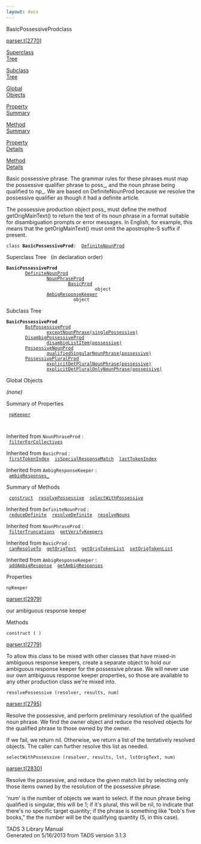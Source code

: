 ```yaml
---
layout: docs
---
```

<span class="title">BasicPossessiveProd</span><span class="type">class</span>

[parser.t](../file/parser.t.html)\[[2770](../source/parser.t.html#2770)\]

[Superclass  
Tree](#_SuperClassTree_)

[Subclass  
Tree](#_SubClassTree_)

[Global  
Objects](#_ObjectSummary_)

[Property  
Summary](#_PropSummary_)

[Method  
Summary](#_MethodSummary_)

[Property  
Details](#_Properties_)

[Method  
Details](#_Methods_)

<div class="fdesc">

Basic possessive phrase. The grammar rules for these phrases must map
the possessive qualifier phrase to poss\_, and the noun phrase being
qualified to np\_. We are based on DefiniteNounProd because we resolve
the possessive qualifier as though it had a definite article.

The possessive production object poss\_ must define the method
getOrigMainText() to return the text of its noun phrase in a format
suitable for disambiguation prompts or error messages. In English, for
example, this means that the getOrigMainText() must omit the
apostrophe-S suffix if present.

`class `**`BasicPossessiveProd`**` :   `[`DefiniteNounProd`](../object/DefiniteNounProd.html)

</div>

<span id="_SuperClassTree_"></span>

<div class="mjhd">

<span class="hdln">Superclass Tree</span>   (in declaration order)

</div>

**`BasicPossessiveProd`**  
`         `[`DefiniteNounProd`](../object/DefiniteNounProd.html)  
`                 `[`NounPhraseProd`](../object/NounPhraseProd.html)  
`                         `[`BasicProd`](../object/BasicProd.html)  
`                                 object`  
`                 `[`AmbigResponseKeeper`](../object/AmbigResponseKeeper.html)  
`                         object`  
<span id="_SubClassTree_"></span>

<div class="mjhd">

<span class="hdln">Subclass Tree</span>  

</div>

**`BasicPossessiveProd`**  
`         `[`ButPossessiveProd`](../object/ButPossessiveProd.html)  
`                 `[`exceptNounPhrase(singlePossessive)`](../object/exceptNounPhrase(singlePossessive).html)  
`         `[`DisambigPossessiveProd`](../object/DisambigPossessiveProd.html)  
`                 `[`disambigListItem(possessive)`](../object/disambigListItem(possessive).html)  
`         `[`PossessiveNounProd`](../object/PossessiveNounProd.html)  
`                 `[`qualifiedSingularNounPhrase(possessive)`](../object/qualifiedSingularNounPhrase(possessive).html)  
`         `[`PossessivePluralProd`](../object/PossessivePluralProd.html)  
`                 `[`explicitDetPluralNounPhrase(possessive)`](../object/explicitDetPluralNounPhrase(possessive).html)  
`                 `[`explicitDetPluralOnlyNounPhrase(possessive)`](../object/explicitDetPluralOnlyNounPhrase(possessive).html)  
<span id="_ObjectSummary_"></span>

<div class="mjhd">

<span class="hdln">Global Objects</span>  

</div>

*(none)* <span id="_PropSummary_"></span>

<div class="mjhd">

<span class="hdln">Summary of Properties</span>  

</div>

` `[`npKeeper`](#npKeeper)`  `

` `

Inherited from `NounPhraseProd` :  
` `[`filterForCollectives`](../object/NounPhraseProd.html#filterForCollectives)`  `

Inherited from `BasicProd` :  
` `[`firstTokenIndex`](../object/BasicProd.html#firstTokenIndex)`  `[`isSpecialResponseMatch`](../object/BasicProd.html#isSpecialResponseMatch)`  `[`lastTokenIndex`](../object/BasicProd.html#lastTokenIndex)`  `

Inherited from `AmbigResponseKeeper` :  
` `[`ambigResponses_`](../object/AmbigResponseKeeper.html#ambigResponses_)`  `

<span id="_MethodSummary_"></span>

<div class="mjhd">

<span class="hdln">Summary of Methods</span>  

</div>

` `[`construct`](#construct)`  `[`resolvePossessive`](#resolvePossessive)`  `[`selectWithPossessive`](#selectWithPossessive)`  `

Inherited from `DefiniteNounProd` :  
` `[`reduceDefinite`](../object/DefiniteNounProd.html#reduceDefinite)`  `[`resolveDefinite`](../object/DefiniteNounProd.html#resolveDefinite)`  `[`resolveNouns`](../object/DefiniteNounProd.html#resolveNouns)`  `

Inherited from `NounPhraseProd` :  
` `[`filterTruncations`](../object/NounPhraseProd.html#filterTruncations)`  `[`getVerifyKeepers`](../object/NounPhraseProd.html#getVerifyKeepers)`  `

Inherited from `BasicProd` :  
` `[`canResolveTo`](../object/BasicProd.html#canResolveTo)`  `[`getOrigText`](../object/BasicProd.html#getOrigText)`  `[`getOrigTokenList`](../object/BasicProd.html#getOrigTokenList)`  `[`setOrigTokenList`](../object/BasicProd.html#setOrigTokenList)`  `

Inherited from `AmbigResponseKeeper` :  
` `[`addAmbigResponse`](../object/AmbigResponseKeeper.html#addAmbigResponse)`  `[`getAmbigResponses`](../object/AmbigResponseKeeper.html#getAmbigResponses)`  `

<span id="_Properties_"></span>

<div class="mjhd">

<span class="hdln">Properties</span>  

</div>

<span id="npKeeper"></span>

`npKeeper`

[parser.t](../file/parser.t.html)\[[2979](../source/parser.t.html#2979)\]

<div class="desc">

our ambiguous response keeper

</div>

<span id="_Methods_"></span>

<div class="mjhd">

<span class="hdln">Methods</span>  

</div>

<span id="construct"></span>

`construct ( )`

[parser.t](../file/parser.t.html)\[[2779](../source/parser.t.html#2779)\]

<div class="desc">

To allow this class to be mixed with other classes that have mixed-in
ambiguous response keepers, create a separate object to hold our
ambiguous response keeper for the possessive phrase. We will never use
our own ambiguous response keeper properties, so those are available to
any other production class we're mixed into.

</div>

<span id="resolvePossessive"></span>

`resolvePossessive (resolver, results, num)`

[parser.t](../file/parser.t.html)\[[2795](../source/parser.t.html#2795)\]

<div class="desc">

Resolve the possessive, and perform preliminary resolution of the
qualified noun phrase. We find the owner object and reduce the resolved
objects for the qualified phrase to those owned by the owner.

If we fail, we return nil. Otherwise, we return a list of the
tentatively resolved objects. The caller can further resolve this list
as needed.

</div>

<span id="selectWithPossessive"></span>

`selectWithPossessive (resolver, results, lst, lstOrigText, num)`

[parser.t](../file/parser.t.html)\[[2830](../source/parser.t.html#2830)\]

<div class="desc">

Resolve the possessive, and reduce the given match list by selecting
only those items owned by the resolution of the possessive phrase.

'num' is the number of objects we want to select. If the noun phrase
being qualified is singular, this will be 1; if it's plural, this will
be nil, to indicate that there's no specific target quantity; if the
phrase is something like "bob's five books," the the number will be the
qualifying quantity (5, in this case).

</div>

<div class="ftr">

TADS 3 Library Manual  
Generated on 5/16/2013 from TADS version 3.1.3

</div>
